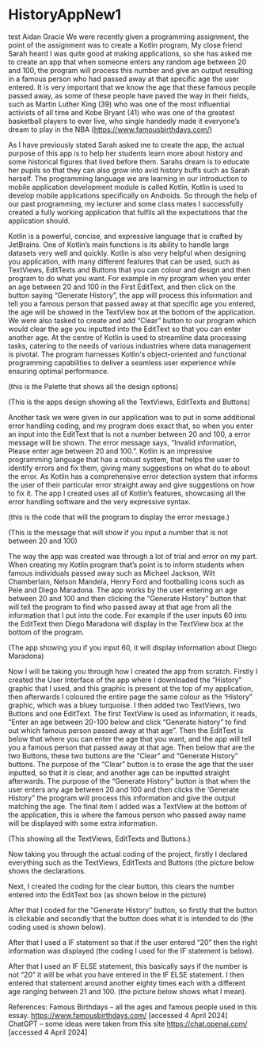 # HistoryAppNew1
 test
Aidan Gracie
We were recently given a programming assignment, the point of the assignment was to create a Kotlin program, My close friend Sarah heard I was quite good at making applications, so she has asked me to create an app that when someone enters any random age between 20 and 100, the program will process this number and give an output resulting in a famous person who had passed away at that specific age the user entered. It is very important that we know the age that these famous people passed away, as some of these people have paved the way in their fields, such as Martin Luther King (39) who was one of the most influential activists of all time and Kobe Bryant (41) who was one of the greatest basketball players to ever live, who single handedly made it everyone’s dream to play in the NBA (https://www.famousbirthdays.com/)

As I have previously stated Sarah asked me to create the app, the actual purpose of this app is to help her students learn more about history and some historical figures that lived before them. Sarahs dream is to educate her pupils so that they can also grow into avid history buffs such as Sarah herself. The programming language we are learning in our introduction to mobile application development module is called Kotlin, Kotlin is used to develop mobile applications specifically on Androids. So through the help of our past programming, my lecturer and some class mates I successfully created a fully working application that fulfils all the expectations that the application should. 

Kotlin is a powerful, concise, and expressive language that is crafted by JetBrains. One of Kotlin’s main functions is its ability to handle large datasets very well and quickly. Kotlin is also very helpful when designing you application, with many different features that can be used, such as TextViews, EditTexts and Buttons that you can colour and design and then program to do what you want. For example in my program when you enter an age between 20 and 100 in the First EditText, and then click on the button saying “Generate History”, the app will process this information and tell you a famous person that passed away at that specific age you entered, the age will be showed in the TextView box at the bottom of the application. We were also tasked to create and add “Clear” button to our program which would clear the age you inputted into the EditText so that you can enter another age. At the centre of Kotlin is used to streamline data processing tasks, catering to the needs of various industries where data management is pivotal. The program harnesses Kotlin's object-oriented and functional programming capabilities to deliver a seamless user experience while ensuring optimal performance. 
 
(this is the Palette that shows all the design options) 
 
(This is the apps design showing all the TextViews, EditTexts and Buttons)

Another task we were given in our application was to put in some additional error handling coding, and my program does exact that, so when you enter an input into the EditText that is not a number between 20 and 100, a error message will be shown. The error message says, “Invalid information, Please enter age between 20 and 100.”. Kotlin is an impressive programming language that has a robust system, that helps the user to identify errors and fix them, giving many suggestions on what do to about the error. As Kotlin has a comprehensive error detection system that informs the user of their particular error straight away and give suggestions on how to fix it. The app I created uses all of Kotlin’s features, showcasing all the error handling software and the very expressive syntax. 
 
(this is the code that will the program to display the error message.)
 
(This is the message that will show if you input a number that is not between 20 and 100)

The way the app was created was through a lot of trial and error on my part. When creating my Kotlin program that’s point is to inform students when famous individuals passed away such as Michael Jackson, Wilt Chamberlain, Nelson Mandela, Henry Ford and footballing icons such as Pele and Diego Maradona. The app works by the user entering an age between 20 and 100 and then clicking the “Generate History” button that will tell the program to find who passed away at that age from all the information that I put into the code. For example if the user inputs 60 into the EditText then Diego Maradona will display in the TextView box at the bottom of the program. 
 
(The app showing you if you input 60, it will display information about Diego Maradona)

Now I will be taking you through how I created the app from scratch. Firstly I created the User Interface of the app where I downloaded the “History” graphic that I used, and this graphic is present at the top of my application, then afterwards I coloured the entire page the same colour as the ‘History” graphic, which was a bluey turquoise. I then added two TextViews, two Buttons and one EditText. The first TextView is used as information, it reads, “Enter an age between 20-100 below  and click “Generate history” to find out which famous person passed away at that age”. Then the EditText is below that where you can enter the age that you want, and the app will tell you a famous person that passed away at that age. Then below that are the two Buttons, these two buttons are the “Clear” and “Generate History” buttons. The purpose of the “Clear” button is to erase the age that the user inputted, so that it is clear, and another age can be inputted straight afterwards. The purpose of the  “Generate History” button is that when the user enters any age between 20 and 100 and then clicks the ‘Generate History” the program will process this information and give the output matching the age. The final item I added was a TextView at the bottom of the application, this is where the famous person who passed away name will be displayed with some extra information. 
 
(This showing all the TextViews, EditTexts and Buttons.)

Now taking you through the actual coding of the project, firstly I declared everything such as the TextViews, EditTexts and Buttons (the picture below shows the declarations. 
 

Next, I created the coding for the clear button, this clears the number entered into the EditText box (as shown below in the picture) 
 

After that I coded for the “Generate History” button, so firstly that the button is clickable and secondly that the button does what it is intended to do (the coding used is shown below).
 

After that I used a IF statement so that if the user entered “20” then the right information was displayed (the coding I used for the IF statement is below).
 

After that I used an IF ELSE statement, this basically says if the number is not “20” it will be what you have entered in the IF ELSE statement. I then entered that statement around another eighty times each with a different age ranging between 21 and 100. (the picture below shows what I mean).
  
References: 
Famous Birthdays – all the ages and famous people used in this essay. https://www.famousbirthdays.com/ [accessed 4 April 2024]
ChatGPT – some ideas were taken from this site
https://chat.openai.com/ [accessed 4 April 2024]
